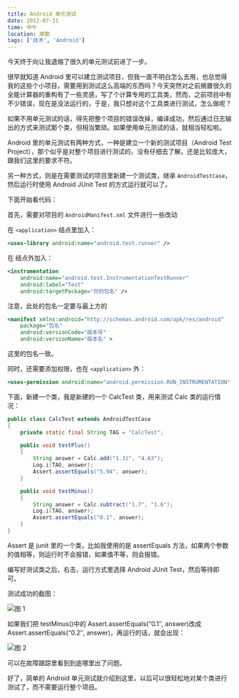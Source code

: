 ```yaml
---
title: Android 单元测试
date: 2012-07-31
time: 中午
location: 成都
tags: ['技术', 'Android']
---
```


今天终于向让我退缩了很久的单元测试前进了一步。

很早就知道 Android 里可以建立测试项目，但我一直不明白怎么去用，也总觉得我的这些个小项目，需要用到测试这么高端的东西吗？今天突然对之前搁置很久的全能计算器的重构有了一些灵感，写了个计算专用的工具类，然而，之前项目中有不少错误，现在是没法运行的，于是，我只想对这个工具类进行测试，怎么做呢？

如果不用单元测试的话，得先把整个项目的错误改掉，编译成功，然后通过日志输出的方式来测试那个类，但相当繁琐。如果使用单元测试的话，就相当轻松啦。

Android 里的单元测试有两种方式，一种是建立一个新的测试项目（Android Test Project），那个似乎是对整个项目进行测试的，没有仔细去了解，还是比较庞大，跟我们这里的要求不符。

另一种方式，则是在需要测试的项目里新建一个测试类，继承 `AndroidTestCase`，然后运行时使用 Android JUnit Test 的方式运行就可以了。

下面开始看代码：

首先，需要对项目的 `AndroidManifest.xml` 文件进行一些改动

在 `<application>` 结点里加入：

```xml
<uses-library android:name="android.test.runner" />
```

在 <application> 结点外加入：

```xml
<instrumentation
    android:name="android.test.InstrumentationTestRunner"
    android:label="Test"
    android:targetPackage="你的包名" />
```

注意，此处的包名一定要与最上方的

```xml
<manifest xmlns:android="http://schemas.android.com/apk/res/android"
    package="包名"
    android:versionCode="版本号"
    android:versionName="版本名" >
```

这里的包名一致。

同时，还需要添加权限，也在 `<application>` 外：

```xml
<uses-permission android:name="android.permission.RUN_INSTRUMENTATION" />
```

下面，新建一个类，我是新建的一个 CalcTest 类，用来测试 Calc 类的运行情况：

```java
public class CalcTest extends AndroidTestCase
{
    private static final String TAG = "CalcTest";

    public void testPlus()
    {
        String answer = Calc.add("1.31", "4.63");
        Log.i(TAG, answer);
        Assert.assertEquals("5.94", answer);
    }

    public void testMinus()
    {
        String answer = Calc.subtract("1.7", "1.6");
        Log.i(TAG, answer);
        Assert.assertEquals("0.1", answer);
    }
}
```

Assert 是 junit 里的一个类，比如我使用的是 assertEquals 方法，如果两个参数的值相等，则运行时不会报错，如果值不等，则会报错。

编写好测试类之后，右击，运行方式里选择 Android JUnit Test，然后等待即可。

测试成功的截图：

![图 1](/images/posts/android-unit-test-01.png)

如果我们把 testMinus()中的 Assert.assertEquals(“0.1″, answer)改成 Assert.assertEquals(“0.2″, answer)，再运行的话，就会出现：

![图 2](/images/posts/android-unit-test-02.png)

可以在故障跟踪里看到到底哪里出了问题。

好了，简单的 Android 单元测试就介绍到这里，以后可以很轻松地对某个类进行测试了，而不需要运行整个项目。
